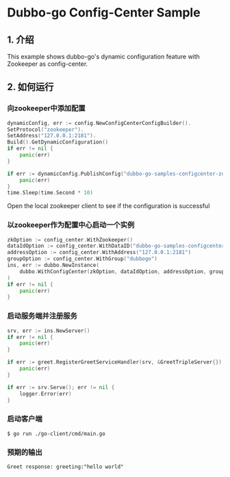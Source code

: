# Dubbo-go Config-Center Sample

## 1. 介绍

This example shows dubbo-go's dynamic configuration feature with Zookeeper as config-center.

## 2. 如何运行

### 向zookeeper中添加配置

```go
dynamicConfig, err := config.NewConfigCenterConfigBuilder().
SetProtocol("zookeeper").
SetAddress("127.0.0.1:2181").
Build().GetDynamicConfiguration()
if err != nil {
    panic(err)
}

if err := dynamicConfig.PublishConfig("dubbo-go-samples-configcenter-zookeeper-server", "dubbogo", configCenterZKServerConfig); err != nil {
    panic(err)
}
time.Sleep(time.Second * 10)
```

Open the local zookeeper client to see if the configuration is successful

### 以zookeeper作为配置中心启动一个实例

```go
zkOption := config_center.WithZookeeper()
dataIdOption := config_center.WithDataID("dubbo-go-samples-configcenter-zookeeper-server")
addressOption := config_center.WithAddress("127.0.0.1:2181")
groupOption := config_center.WithGroup("dubbogo")
ins, err := dubbo.NewInstance(
    dubbo.WithConfigCenter(zkOption, dataIdOption, addressOption, groupOption),
)
if err != nil {
    panic(err)
}
```

### 启动服务端并注册服务

```go
srv, err := ins.NewServer()
if err != nil {
    panic(err)
}

if err := greet.RegisterGreetServiceHandler(srv, &GreetTripleServer{}); err != nil {
    panic(err)
}

if err := srv.Serve(); err != nil {
    logger.Error(err)
}
```

### 启动客户端
```shell
$ go run ./go-client/cmd/main.go
```

### 预期的输出
```
Greet response: greeting:"hello world"
```